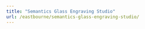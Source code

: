 ```yaml
---
title: "Semantics Glass Engraving Studio"
url: /eastbourne/semantics-glass-engraving-studio/
---
```

